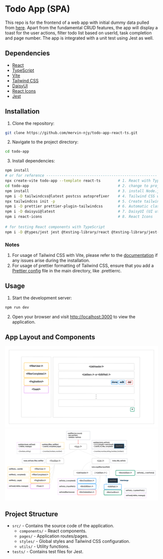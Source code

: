 # Todo App (SPA)

This repo is for the frontend of a web app with initial dummy data pulled from [here](https://jsonplaceholder.typicode.com/todos). Apart from the fundamental CRUD features, the app will display a toast for the user actions, filter todo list based on userId, task completion and page number. The app is integrated with a unit test using Jest as well.

## Dependencies

- [React](https://reactjs.org/)
- [TypeScript](https://www.typescriptlang.org/)
- [Vite](https://vitejs.dev/)
- [Tailwind CSS](https://tailwindcss.com/)
- [DaisyUI](https://daisyui.com/)
- [React Icons](https://react-icons.github.io/react-icons/)
- [Jest](https://jestjs.io/)

## Installation

1. Clone the repository:

```bash
git clone https://github.com/mervin-njy/todo-app-react-ts.git
```

2. Navigate to the project directory:

```bash
cd todo-app
```

3. Install dependencies:

```bash
npm install
# or for reference ---------------------------------------------------
npx create-vite todo-app --template react-ts        # 1. React with TypeScript using Vite
cd todo-app                                         # 2. change to project directory for other installations
npm install                                         # 3. install Node.js dependencies
npm i -D tailwindcss@latest postcss autoprefixer    # 4. Tailwind CSS with PostCSS and Autoprefixer (for Vite)
npx tailwindcss init -p                             # 5. Create tailwind.config.js file
npm i -D prettier prettier-plugin-tailwindcss       # 6. Automatic class sorting with Prettier formatter
npm i -D daisyui@latest                             # 7. DaisyUI (UI utilities for Tailwind CSS)
npm i react-icons                                   # 8. React Icons

# for testing React components with TypeScript
npm i -D @types/jest jest @testing-library/react @testing-library/jest-dom # 8. Jest
```

### Notes

1. For usage of Tailwind CSS with Vite, please refer to the [documentation](https://tailwindcss.com/docs/guides/vite) if any issues arise during the installation.
2. For usage of prettier formatting of Tailwind CSS, ensure that you add a [Prettier config](https://github.com/tailwindlabs/prettier-plugin-tailwindcss) file in the main directory, like .prettierrc.

## Usage

1. Start the development server:

```bash
npm run dev
```

2. Open your browser and visit [http://localhost:3000](http://localhost:3000) to view the application.

## App Layout and Components

![layout of SPA](./diagrams/layout.svg)
![Component diagram to illustrate handling of states and flow of props](./diagrams/component-diagram.svg)

## Project Structure

- `src/` - Contains the source code of the application.
  - `components/` - React components.
  - `pages/` - Application routes/pages.
  - `styles/` - Global styles and Tailwind CSS configuration.
  - `utils/` - Utility functions.
- `tests/` - Contains test files for Jest.
